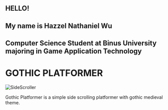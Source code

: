 ## HELLO!

## My name is Hazzel Nathaniel Wu
## Computer Science Student at Binus University majoring in Game Application Technology


# GOTHIC PLATFORMER

![SideScroller](https://github.com/user-attachments/assets/32c836eb-ef19-4a26-9863-cd60bec3f4a0)

Gothic Platformer is a simple side scrolling platformer with gothic medieval theme.


<!--
**HazzelNat/HazzelNat** is a ✨ _special_ ✨ repository because its `README.md` (this file) appears on your GitHub profile.

Here are some ideas to get you started:

- 🔭 I’m currently working on ...
- 🌱 I’m currently learning ...
- 👯 I’m looking to collaborate on ...
- 🤔 I’m looking for help with ...
- 💬 Ask me about ...
- 📫 How to reach me: ...
- 😄 Pronouns: ...
- ⚡ Fun fact: ...
-->

